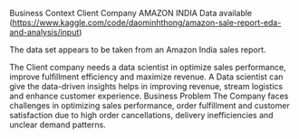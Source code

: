 Business Context
Client Company
AMAZON INDIA
Data available
(https://www.kaggle.com/code/daominhthong/amazon-sale-report-eda-and-analysis/input)

The data set appears to be taken from an Amazon India sales report.

The Client company needs a data scientist in optimize sales performance, improve fulfillment efficiency and maximize revenue. A Data scientist can give the data-driven insights helps in improving revenue, stream logistics and enhance customer experience.
Business Problem
The Company faces challenges in optimizing sales performance, order fulfillment and customer satisfaction due to high order cancellations, delivery inefficiencies and unclear demand patterns.
